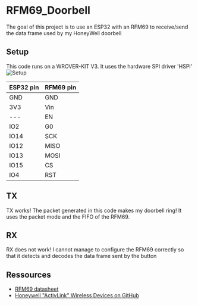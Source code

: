 # RFM69_Doorbell
The goal of this project is to use an ESP32 with an RFM69 to receive/send the data frame used by my HoneyWell doorbell

## Setup
This code runs on a WROVER-KIT V3. It uses the hardware SPI driver 'HSPI'
![Setup](https://git.codingfield.com/JF/RFM69_Doorbell/src/commit/d7003958cc42eed6c6d79c02cf48114f11504fab/ressources/setup.jpg)


| ESP32 pin | RFM69 pin |
| --------- | --------- |
| GND       | GND       |
| 3V3       | Vin       |
| ---       | EN        |
| IO2       | G0        |
| IO14      | SCK       |
| IO12      | MISO      |
| IO13      | MOSI      |
| IO15      | CS        |
| IO4       | RST       |


## TX
TX works! The packet generated in this code makes my doorbell ring! It uses the packet mode and the FIFO of the RFM69.

## RX
RX does not work! I cannot manage to configure the RFM69 correctly so that it detects and decodes the data frame sent by the button

## Ressources
* [RFM69 datasheet](https://cdn-shop.adafruit.com/product-files/3076/RFM69HCW-V1.1.pdf)
* [Honeywell "ActivLink" Wireless Devices on GitHub](https://github.com/klohner/honeywell-wireless-doorbell)